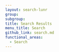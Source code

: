 ```yaml
---
layout: search-lunr
group:
subgroup:
title: Search Results
menu_title: Search
github_link: search.md
functional_areas:
  - Search
---
```

